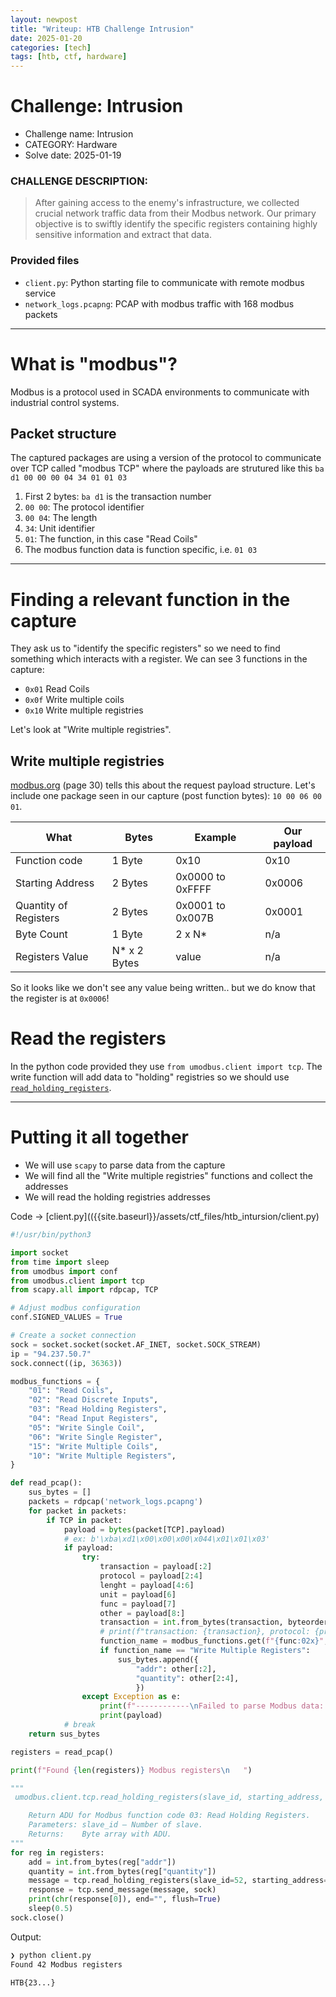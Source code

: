 ```yaml
---
layout: newpost
title: "Writeup: HTB Challenge Intrusion"
date: 2025-01-20
categories: [tech]
tags: [htb, ctf, hardware]
---
```


# Challenge: Intrusion

- Challenge name: Intrusion
- CATEGORY: Hardware
- Solve date: 2025-01-19

### CHALLENGE DESCRIPTION: 

> After gaining access to the enemy's infrastructure, we collected crucial network traffic data from their Modbus network. Our primary objective is to swiftly identify the specific registers containing highly sensitive information and extract that data.

### Provided files

- `client.py`: Python starting file to communicate with remote modbus service
- `network_logs.pcapng`: PCAP with modbus traffic with 168 modbus packets

---

# What is "modbus"?

Modbus is a protocol used in SCADA environments to communicate with industrial control systems.

## Packet structure

The captured packages are using a version of the protocol to communicate over TCP called "modbus TCP" where the payloads are strutured like this `ba d1 00 00 00 04 34 01 01 03`

1. First 2 bytes: `ba d1` is the transaction number
2. `00 00`: The protocol identifier
3. `00 04`: The length
4. `34`: Unit identifier
5. `01`: The function, in this case "Read Coils"
6. The modbus function data is function specific, i.e. `01 03`

---

# Finding a relevant function in the capture

They ask us to "identify the specific registers" so we need to find something which interacts with a register. We can see 3 functions in the capture:
- `0x01` Read Coils
- `0x0f` Write multiple coils
- `0x10` Write multiple registries

Let's look at "Write multiple registries".

## Write multiple registries

[modbus.org](https://modbus.org/docs/Modbus_Application_Protocol_V1_1b3.pdf) (page 30) tells this about the request payload structure. Let's include one package seen in our capture (post function bytes): `10 00 06 00 01`.

|What|Bytes|Example|Our payload|
|-|-|-|-|
Function code |1 Byte |0x10|0x10
Starting Address |2 Bytes |0x0000 to 0xFFFF|0x0006
Quantity of Registers |2 Bytes |0x0001 to 0x007B|0x0001
Byte Count| 1 Byte| 2 x N*|n/a
Registers Value |N* x 2 Bytes |value|n/a

So it looks like we don't see any value being written.. but we do know that the register is at `0x0006`!

# Read the registers

In the python code provided they use `from umodbus.client import tcp`.
The write function will add data to "holding" registries so we should use [`read_holding_registers`](https://umodbus.readthedocs.io/en/latest/_modules/umodbus/client/tcp.html#read_holding_registers).

---

# Putting it all together

- We will use `scapy` to parse data from the capture
- We will find all the "Write multiple registries" functions and collect the addresses
- We will read the holding registries addresses

Code -> [client.py](({{site.baseurl}}/assets/ctf_files/htb_intursion/client.py)

```py
#!/usr/bin/python3

import socket
from time import sleep
from umodbus import conf
from umodbus.client import tcp
from scapy.all import rdpcap, TCP

# Adjust modbus configuration
conf.SIGNED_VALUES = True

# Create a socket connection
sock = socket.socket(socket.AF_INET, socket.SOCK_STREAM)
ip = "94.237.50.7"
sock.connect((ip, 36363))

modbus_functions = {
    "01": "Read Coils",
    "02": "Read Discrete Inputs",
    "03": "Read Holding Registers",
    "04": "Read Input Registers",
    "05": "Write Single Coil",
    "06": "Write Single Register",
    "15": "Write Multiple Coils",
    "10": "Write Multiple Registers",
}

def read_pcap():
    sus_bytes = []
    packets = rdpcap('network_logs.pcapng')
    for packet in packets:
        if TCP in packet:
            payload = bytes(packet[TCP].payload)
            # ex: b'\xba\xd1\x00\x00\x00\x044\x01\x01\x03'
            if payload:
                try:
                    transaction = payload[:2]
                    protocol = payload[2:4]
                    lenght = payload[4:6]
                    unit = payload[6]
                    func = payload[7]
                    other = payload[8:]
                    transaction = int.from_bytes(transaction, byteorder='big')
                    # print(f"transaction: {transaction}, protocol: {protocol}, lenght: {lenght}, unit: {unit:02x}, func: {func:02x}")
                    function_name = modbus_functions.get(f"{func:02x}", "Unknown")
                    if function_name == "Write Multiple Registers":
                        sus_bytes.append({
                            "addr": other[:2],
                            "quantity": other[2:4],
                            })
                except Exception as e:
                    print(f"------------\nFailed to parse Modbus data: {e}")
                    print(payload)
            # break
    return sus_bytes

registers = read_pcap()

print(f"Found {len(registers)} Modbus registers\n   ")

"""
 umodbus.client.tcp.read_holding_registers(slave_id, starting_address, quantity)

    Return ADU for Modbus function code 03: Read Holding Registers.
    Parameters:	slave_id – Number of slave.
    Returns:	Byte array with ADU.
"""
for reg in registers:
    add = int.from_bytes(reg["addr"])
    quantity = int.from_bytes(reg["quantity"])
    message = tcp.read_holding_registers(slave_id=52, starting_address=int(add), quantity=int(quantity))
    response = tcp.send_message(message, sock)
    print(chr(response[0]), end="", flush=True)
    sleep(0.5)
sock.close()
```

Output:
```sh
❯ python client.py
Found 42 Modbus registers

HTB{23...}
```